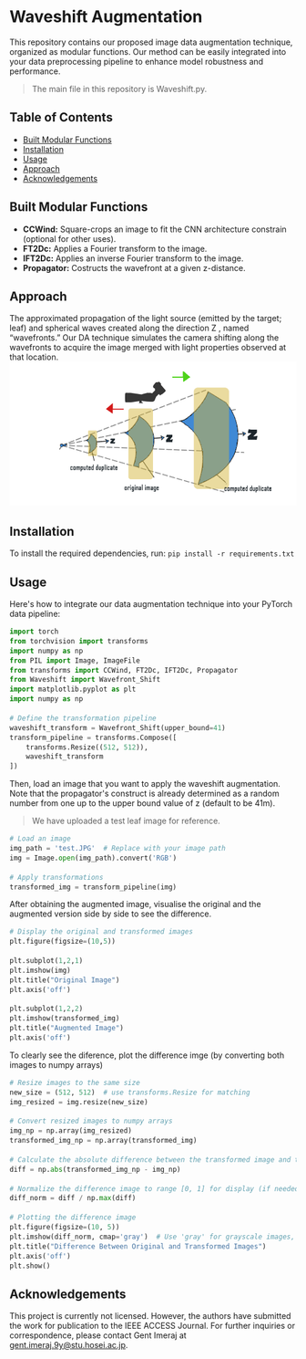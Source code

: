 # Waveshift Augmentation
This repository contains our proposed image data augmentation technique, organized as modular functions. Our method can be easily integrated into your data preprocessing pipeline to enhance model robustness and performance.
> The main file in this repository is Waveshift.py.

## Table of Contents
- [Built Modular Functions](#built)
- [Installation](#installation)
- [Usage](#usage)
- [Approach](#approach)
- [Acknowledgements](#acknowledgements)

## Built Modular Functions

- **CCWind:** Square-crops an image to fit the CNN architecture constrain (optional for other uses).
- **FT2Dc:** Applies a Fourier transform to the image.
- **IFT2Dc:** Applies an inverse Fourier transform to the image.
- **Propagator:** Costructs the wavefront at a given z-distance.

## Approach
The approximated propagation of the light source (emitted by the target; leaf) and spherical waves created along the direction Z , named “wavefronts.” Our DA technique simulates the camera shifting along the wavefronts to acquire the image merged with light properties observed at that location.
![Augmentation Approach](Augmentation-approach.png)

## Installation

To install the required dependencies, run:
`pip install -r requirements.txt`

## Usage
Here's how to integrate our data augmentation technique into your PyTorch data pipeline:

```python
import torch
from torchvision import transforms
import numpy as np
from PIL import Image, ImageFile
from transforms import CCWind, FT2Dc, IFT2Dc, Propagator
from Waveshift import Wavefront_Shift
import matplotlib.pyplot as plt
import numpy as np

# Define the transformation pipeline
waveshift_transform = Wavefront_Shift(upper_bound=41)
transform_pipeline = transforms.Compose([
    transforms.Resize((512, 512)),
    waveshift_transform
])
```

Then, load an image that you want to apply the waveshift augmentation. Note that the propagator's construct is already determined as a random number from one up to the upper bound value of z (default to be 41m).
> We have uploaded a test leaf image for reference.

```python
# Load an image
img_path = 'test.JPG'  # Replace with your image path
img = Image.open(img_path).convert('RGB')

# Apply transformations
transformed_img = transform_pipeline(img)
```
After obtaining the augmented image, visualise the original and the augmented version side by side to see the difference.
```python
# Display the original and transformed images
plt.figure(figsize=(10,5))

plt.subplot(1,2,1)
plt.imshow(img)
plt.title("Original Image")
plt.axis('off')

plt.subplot(1,2,2)
plt.imshow(transformed_img)
plt.title("Augmented Image")
plt.axis('off')
```
To clearly see the diference, plot the difference imge (by converting both images to numpy arrays)
```python
# Resize images to the same size
new_size = (512, 512)  # use transforms.Resize for matching
img_resized = img.resize(new_size)

# Convert resized images to numpy arrays
img_np = np.array(img_resized)
transformed_img_np = np.array(transformed_img)

# Calculate the absolute difference between the transformed image and the original image
diff = np.abs(transformed_img_np - img_np)

# Normalize the difference image to range [0, 1] for display (if needed)
diff_norm = diff / np.max(diff)

# Plotting the difference image
plt.figure(figsize=(10, 5))
plt.imshow(diff_norm, cmap='gray')  # Use 'gray' for grayscale images, or leave it for RGB
plt.title("Difference Between Original and Transformed Images")
plt.axis('off')
plt.show()
```

## Acknowledgements
This project is currently not licensed. However, the authors have submitted the work for publication to the IEEE ACCESS Journal. For further inquiries or correspondence, please contact Gent Imeraj at gent.imeraj.9y@stu.hosei.ac.jp.
